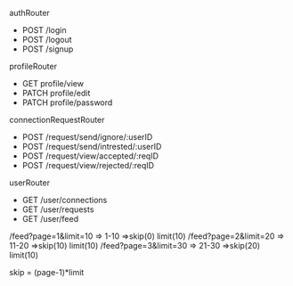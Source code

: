 authRouter

- POST /login
- POST /logout
- POST /signup

profileRouter

- GET profile/view
- PATCH profile/edit
- PATCH profile/password

connectionRequestRouter

- POST /request/send/ignore/:userID
- POST /request/send/intrested/:userID
- POST /request/view/accepted/:reqID
- POST /request/view/rejected/:reqID

userRouter

- GET /user/connections
- GET /user/requests
- GET /user/feed

/feed?page=1&limit=10 => 1-10 =>skip(0) limit(10)
/feed?page=2&limit=20 => 11-20 =>skip(10) limit(10)
/feed?page=3&limit=30 => 21-30 =>skip(20) limit(10)

skip = (page-1)\*limit
